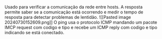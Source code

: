 Usado para verificar a comunicação da rede entre hosts.
A resposta permite saber se a comunicação está ocorrendo e medir o tempo de resposta para detectar problemas de lentidão.
![[Pasted image 20240730152609.png]]
O ping usa o protocolo ICMP mandando um pacote IMCP request com codigo e tipo e recebe um ICMP reply com codigo e tipo indicando se está conectado.
